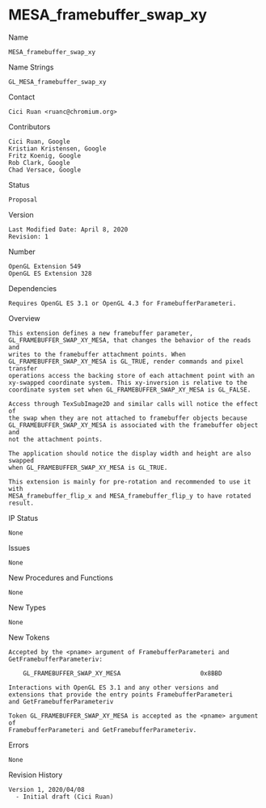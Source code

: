 # MESA_framebuffer_swap_xy

Name

    MESA_framebuffer_swap_xy

Name Strings

    GL_MESA_framebuffer_swap_xy

Contact

    Cici Ruan <ruanc@chromium.org>

Contributors

    Cici Ruan, Google
    Kristian Kristensen‎, Google
    Fritz Koenig, Google
    Rob Clark, Google
    Chad Versace, Google

Status

    Proposal

Version

    Last Modified Date: April 8, 2020
    Revision: 1

Number

    OpenGL Extension 549
    OpenGL ES Extension 328

Dependencies

    Requires OpenGL ES 3.1 or OpenGL 4.3 for FramebufferParameteri.

Overview

    This extension defines a new framebuffer parameter,
    GL_FRAMEBUFFER_SWAP_XY_MESA, that changes the behavior of the reads and
    writes to the framebuffer attachment points. When
    GL_FRAMEBUFFER_SWAP_XY_MESA is GL_TRUE, render commands and pixel transfer
    operations access the backing store of each attachment point with an
    xy-swapped coordinate system. This xy-inversion is relative to the
    coordinate system set when GL_FRAMEBUFFER_SWAP_XY_MESA is GL_FALSE.

    Access through TexSubImage2D and similar calls will notice the effect of
    the swap when they are not attached to framebuffer objects because
    GL_FRAMEBUFFER_SWAP_XY_MESA is associated with the framebuffer object and
    not the attachment points.

    The application should notice the display width and height are also swapped
    when GL_FRAMEBUFFER_SWAP_XY_MESA is GL_TRUE.

    This extension is mainly for pre-rotation and recommended to use it with
    MESA_framebuffer_flip_x and MESA_framebuffer_flip_y to have rotated
    result.

IP Status

    None

Issues

    None

New Procedures and Functions

    None

New Types

    None

New Tokens

    Accepted by the <pname> argument of FramebufferParameteri and
    GetFramebufferParameteriv:

        GL_FRAMEBUFFER_SWAP_XY_MESA                      0x8BBD

    Interactions with OpenGL ES 3.1 and any other versions and
    extensions that provide the entry points FramebufferParameteri
    and GetFramebufferParameteriv

    Token GL_FRAMEBUFFER_SWAP_XY_MESA is accepted as the <pname> argument of
    FramebufferParameteri and GetFramebufferParameteriv.

Errors

    None

Revision History

    Version 1, 2020/04/08
      - Initial draft (Cici Ruan)
